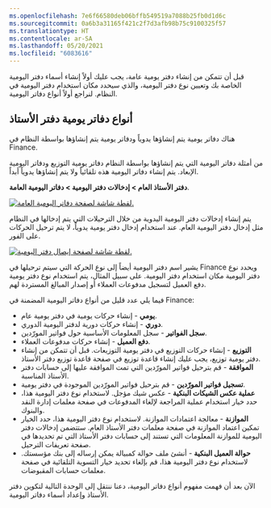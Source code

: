 ```yaml
---
ms.openlocfilehash: 7e6f66580deb06bffb549519a7088b25fb0d1d6c
ms.sourcegitcommit: 0a6b3a31165f421c2f7d3afb98b75c9100325f57
ms.translationtype: HT
ms.contentlocale: ar-SA
ms.lasthandoff: 05/20/2021
ms.locfileid: "6083616"
---
```

قبل أن تتمكن من إنشاء دفتر يومية عامة، يجب عليك أولاً إنشاء أسماء دفتر اليومية الخاصة بك وتعيين نوع دفتر اليومية، والذي سيحدد مكان استخدام دفتر اليومية في النظام. لنراجع أولاً أنواع دفاتر اليومية. 

## <a name="ledger-journal-types"></a>أنواع دفاتر يومية دفتر الأستاذ 

هناك دفاتر يومية يتم إنشاؤها يدوياً ودفاتر يومية يتم إنشاؤها بواسطة النظام في Finance.  

من أمثلة دفاتر اليومية التي يتم إنشاؤها بواسطة النظام دفاتر يومية التوزيع ودفاتر اليومية الإبعاد.  يتم إنشاء دفاتر اليومية هذه تلقائياً ولا يتم إنشاؤها يدوياً أبداً.  

**دفتر الأستاذ العام > إدخالات دفتر اليومية > دفاتر اليومية العامة**.

[![لقطة شاشة لصفحة دفاتر اليومية العامة.](../media/journals.png)](../media/journals.png#lightbox)

يتم إنشاء إدخالات دفتر اليومية اليدوية من خلال الترحيلات التي يتم إدخالها في النظام مثل إدخال دفتر اليومية العام.  عند استخدام إدخال دفتر يومية يدوياً، لا يتم ترحيل الحركات على الفور.

[![لقطة شاشة لصفحة إيصال دفتر اليومية.](../media/journal-entry.png)](../media/journal-entry.png#lightbox)

يشير اسم دفتر اليومية أيضاً إلى نوع الحركة التي سيتم ترحيلها في Finance ويحدد نوع دفتر اليومية مكان استخدام دفتر اليومية. على سبيل المثال، يتم استخدام نوع دفتر يومية دفع العميل لتسجيل مدفوعات العملاء أو إصدار المبالغ المستردة لهم.

فيما يلي عدد قليل من أنواع دفاتر اليومية المضمنة في Finance:

- **يومي** - إنشاء حركات يومية في دفتر يومية عام.  
- **دوري** - إنشاء حركات دورية لدفتر اليومية الدوري.  
- **سجل الفواتير** - سجل المعلومات الأساسية حول فواتير المورّدين.  
- **دفع العميل** - إنشاء حركات مدفوعات العملاء. 
- **التوزيع** - إنشاء حركات التوزيع في دفتر يومية التوزيعات. قبل أن تتمكن من إنشاء دفتر يومية توزيع، يجب عليك إنشاء قاعدة توزيع في صفحة قاعدة توزيع دفتر الأستاذ.
- **الموافقة** - قم بترحيل فواتير المورّدين التي تمت الموافقة عليها إلى حسابات دفتر الأستاذ المناسبة.
- **تسجيل فواتير المورّدين** - قم بترحيل فواتير المورّدين الموجودة في دفتر يومية.
- **عملية عكس الشيكات البنكية‬** - عكس شيك مؤجل. لاستخدام نوع دفتر اليومية هذا، حدد خيار استخدام عملية المراجعة لإلغاء المدفوعات في صفحة معلمات إدارة النقد والبنوك.
- **الموازنة** - معالجة اعتمادات الموازنة. لاستخدام نوع دفتر اليومية هذا، حدد الخيار تمكين اعتماد الموازنة في صفحة معلمات دفتر الأستاذ العام. ستتضمن إدخالات دفتر اليومية للموازنة المعلومات التي تستند إلى حسابات دفتر الأستاذ التي تم تحديدها في صفحة تعريفات الترحيل.
- **حوالة العميل البنكية‬** - أنشئ ملف حوالة كمبيالة يمكن إرساله إلى بنك مؤسستك. لاستخدام نوع دفتر اليومية هذا، قم بإلغاء تحديد خيار التسوية التلقائية في صفحة معلمات حسابات المقبوضات.

الآن بعد أن فهمت مفهوم أنواع دفاتر اليومية، دعنا ننتقل إلى الوحدة التالية لتكوين دفتر الأستاذ وإعداد أسماء دفاتر اليومية.

